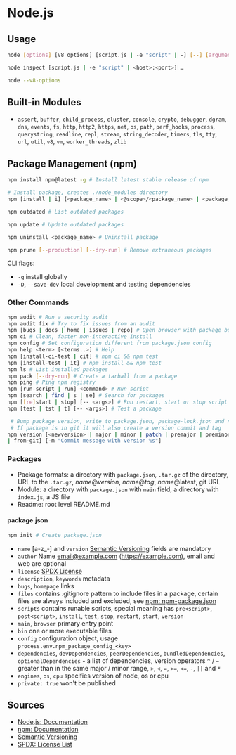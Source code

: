 # Node.js

## Usage

```bash
node [options] [V8 options] [script.js | -e "script" | -] [--] [arguments]

node inspect [script.js | -e "script" | <host>:<port>] …

node --v8-options

```

## Built-in Modules

- `assert`, `buffer`, `child_process`, `cluster`, `console`, `crypto`, `debugger`, `dgram`, `dns`, `events`, `fs`, `http`, `http2`, `https`, `net`, `os`, `path`, `perf_hooks`, `process`, `querystring`, `readline`, `repl`, `stream`, `string_decoder`, `timers`, `tls`, `tty`, `url`, `util`, `v8`, `vm`, `worker_threads`, `zlib`

## Package Management (npm)

```bash
npm install npm@latest -g # Install latest stable release of npm

# Install package, creates ./node_modules directory
npm [install | i] [<package_name> | <@scope>/<package_name> | <package_name>@<tag>]

npm outdated # List outdated packages

npm update # Update outdated packages

npm uninstall <package_name> # Uninstall package

npm prune [--production] [--dry-run] # Remove extraneous packages
```

CLI flags:

- `-g` install globally
- `-D`, `--save-dev` local development and testing dependencies

### Other Commands

```bash
npm audit # Run a security audit
npm audit fix # Try to fix issues from an audit
npm [bugs | docs | home | issues | repo] # Open browser with package bugs, docs, home, issues or repo
npm ci # Clean, faster non-interactive install
npm config # Set configuration different from package.json config
npm help <term> [<terms..>] # Help
npm [install-ci-test | cit] # npm ci && npm test
npm [install-test | it] # npm install && npm test
npm ls # List installed packages
npm pack [--dry-run] # Create a tarball from a package
npm ping # Ping npm registry
npm [run-script | run] <command> # Run script
npm [search | find | s | se] # Search for packages
npm [[re]start | stop] [-- <args>] # Run restart, start or stop script
npm [test | tst | t] [-- <args>] # Test a package

 # Bump package version, write to package.json, package-lock.json and npm-shrinkwrap.json
 # If package is in git it will also create a version commit and tag
npm version [<newversion> | major | minor | patch | premajor | preminor | prepatch | prerelease [--preid=<prerelease-id>] \
| from-git] [-m "Commit message with version %s"]
```

### Packages

- Package formats: a directory with `package.json`, `.tar.gz` of the directory, URL to the `.tar.gz`, _name_@_version_, _name_@_tag_, _name_@latest, git URL
- Module: a directory with `package.json` with `main` field, a directory with `index.js`, a JS file
- Readme: root level README.md

#### package.json

```bash
npm init # Create package.json
```

- `name` [a-z_-] and `version` [Semantic Versioning](https://semver.org/) fields are mandatory
- `author` Name <email@example.com> (https://example.com), email and web are optional
- `license` [SPDX License](https://spdx.org/licenses/)
- `description`, `keywords` metadata
- `bugs`, `homepage` links
- `files` contains .gitignore pattern to include files in a package, certain files are always included and excluded, see [npm: npm-package.json](https://docs.npmjs.com/configuring-npm/package-json.html)
- `scripts` contains runable scripts, special meaning has `pre<script>`, `post<script>`, `install`, `test`, `stop`, `restart`, `start`, `version`
- `main`, `browser` primary entry point
- `bin` one or more executable files
- `config` configuration object, usage `process.env.npm_package_config_<key>`
- `dependencies`, `devDependencies`, `peerDependencies`, `bundledDependencies`, `optionalDependencies` - a list of dependencies, version operators `^` / `~` greater than in the same major / minor range, `>`, `<`, `=`, `>=`, `<=`, `-`, `||` and `*`
- `engines`, `os`, `cpu` specifies version of node, os or cpu
- `private: true` won't be published

## Sources

- [Node.js: Documentation](https://nodejs.org/api/)
- [npm: Documentation](https://docs.npmjs.com/)
- [Semantic Versioning](https://semver.org/)
- [SPDX: License List](https://spdx.org/licenses/)
